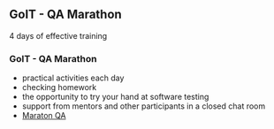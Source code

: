 ## GoIT - QA Marathon
4 days of effective training

### GoIT - QA Marathon
- practical activities each day
- checking homework
- the opportunity to try your hand at software testing
- support from mentors and other participants in a closed chat room
- [Maraton QA](https://g.goit.global/mwnlso)
